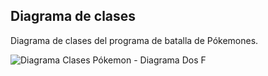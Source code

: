 ## Diagrama de clases

Diagrama de clases del programa de batalla de Pókemones.

![Diagrama Clases Pókemon - Diagrama Dos F](https://github.com/nar-ran/Pokemon/assets/143750294/9ac5a782-c4bd-4720-afef-3891eadb32a2)
